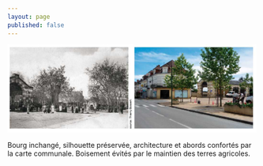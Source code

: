 ```yaml
---
layout: page
published: false
---
```


![Mauzens et Miremont](/data/images/9/histoire/P20_03.jpg)

Bourg inchangé, silhouette préservée, architecture et abords confortés par la carte communale. Boisement évités par le maintien des terres agricoles.